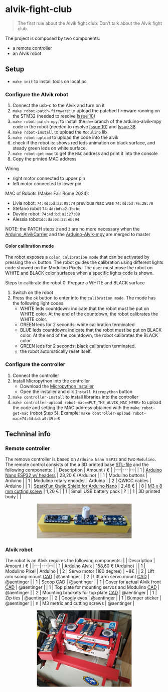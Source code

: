 # alvik-fight-club

>
> The first rule about the Alvik fight club:
> Don’t talk about the Alvik fight club.
>


The project is composed by two components:
 - a remote controller
 - an Alvik robot


## Setup

- `make init` to install tools on local pc

### Configure the Alvik robot
1. Connect the usb-c to the Alvik and turn on it
2. `make robot-patch-firmware`: to upload the patched firmware running on the STM32 (needed to resolve [Issue 10](https://github.com/bcmi-labs/alvik-fight-club/issues/10))
3. `make robot-patch-mpy`: to install the `dev` branch of the arduino-alvik-mpy code in the robot (needed to resolve [Issue 10](https://github.com/bcmi-labs/alvik-fight-club/issues/10)) and [Issue 38](https://github.com/bcmi-labs/alvik-fight-club/issues/38).
4. `make robot-install` to upload the `Modulino` lib
5. `make robot-upload` to upload the code into the alvik
6. check if the robot is: shows red leds animation on black surface, and steady green leds on white surface.
7. `make robot-get-mac` to get the `MAC` address and print it into the console
8. Copy the printed MAC address

Wiring
- right motor connected to upper pin
- left motor connected to lower pin

MAC of Robots (Maker Fair Rome 2024):
- Livia robot: `74:4d:bd:a2:08:74` previous mac was `74:4d:bd:7e:28:70`
- Stefano robot `74:4d:bd:a2:1b:bc`
- Davide robot: `74:4d:bd:a2:27:08`
- Alessia robot:`dc:da:0c:22:eb:94`

NOTE: the PATCH steps `2` and `3` are no more necessary when the [Arduino_AlvikCarrier](https://github.com/arduino-libraries/Arduino_AlvikCarrier) and the [Arduino-Alvik-mpy](https://github.com/arduino/arduino-alvik-mpy) are merged to master

#### Color calibration mode
The robot exposes a `color calibration mode` that can be activated by pressing the `ok` button.
The robot guides the calibration using different lights code showed on the Modulino Pixels.
The user must move the robot on WHITE and BLACK color surfaces when a specific lights code is shown.

Steps to calibrate the robot
0. Prepare a WHITE and BLACK surface
1. Switch on the robot
2. Press the `ok` button to enter into the `calibration mode`. The mode has the following light codes
   - WHITE leds countdown: indicate that the robot must be put on WHITE color. At the end of the countdown, the robot calibrates the WHITE color.
   - GREEN leds for 2 seconds: white calibration terminated
   - BLUE leds countdown: indicate that the robot must be put on BLACK color. At the end of the countdown, the robot calibrates the BLACK color
   - GREEN leds for 2 seconds: black calibration terminated.
   - the robot automatically reset itself.

### Configure the controller
1. Connect the controller
2. Install Micropython into the controller
   - Download the [Micropython Installer](https://labs.arduino.cc/en/labs/micropython-installer)
   - Open the installer and clik  `Install Micropython` button
4. `make controller-install` to install libraries into the controller
5. `make controller-upload robot-mac=<PUT_THE_ALVIK_MAC_HERE>` to upload the code and setting the MAC address obtained with the `make robot-get-mac` (robot Step 5).
       Example: `make controller-upload robot-mac=74:4d:bd:a0:49:e8`

## Techninal info

###  Remote controller
The remove controller is based on  `Arduino Nano ESP32` and two `Modulino`.
The remote control consists of the a 3D printed base [STL-file](cad/remote-control/remote-control.stl) and the following components:
|   | Description | Amount / € |
|---|---|:-:|
| 1 | [Arduino Nano ESP32 w/ headers](https://store.arduino.cc/products/nano-esp32-with-headers) | 23,20 € (Arduino) |
| 1 | Modulino buttons | Arduino |
| 1 | Modulino rotary encoder | Arduino |
| 2 | QWICC cables | Arduino |
| 1 | [SparkFun Qwiic Shield for Arduino Nano](https://www.sparkfun.com/products/16789) | 2,48 € |
| 8 | [M3 x 8 mm cutting screw](https://www.schraubenking.at/3-x-8mm-Flachrundkopfschraube-TX-fuer-Thermoplaste-P007210) | 1,20 € |
| 1 | Small USB battery pack | ? |
| 1 | 3D printed body | |

<p align="center">
  <img src="cad/remote-control/remote-control.jpg" width="60%">
</p>

### Alvik robot
The robot is an Alvik  requires the following components:
|   | Description | Amount / € |
|---|---|:-:|
| 1 | [Arduino Alvik](https://www.arduino.cc/education/arduino-alvik/) | 158,60 € (Arduino) |
| 1 | Modulino Pixel | Arduino |
| 2 | Servo motor (180 degree) | ~8€ |
| 2 | Lift arm scoop mount [CAD](cad/robot/lift-arm-scoop.stl) | @aentinger |
| 2 | Lift arm servo mount [CAD](cad/robot/lift-arm-servo.stl) | @aentinger |
| 1 | Scoop [CAD](cad/robot/scoop.stl) | @aentinger |
| 1 | Cover for actual Alvik front [CAD](cad/robot/back-plate.stl) | @aentinger |
| 1 | Top plate for mounting servos and Modulino [CAD](cad/robot/top-plate.stl) | @aentinger |
| 2 | Mounting brackets for top plate [CAD](cad/robot/top-plate-holder.stl) | @aentinger |
| 1 | Zip ties | @aentinger |
| 2 | Googly eyes | @aentinger |
| 1 | Bumper sticker | @aentinger |
| n | M3 metric and cutting screws | @aentinger |


<p align="center">
  <img src="img/robot.jpg" width="60%">
</p>
